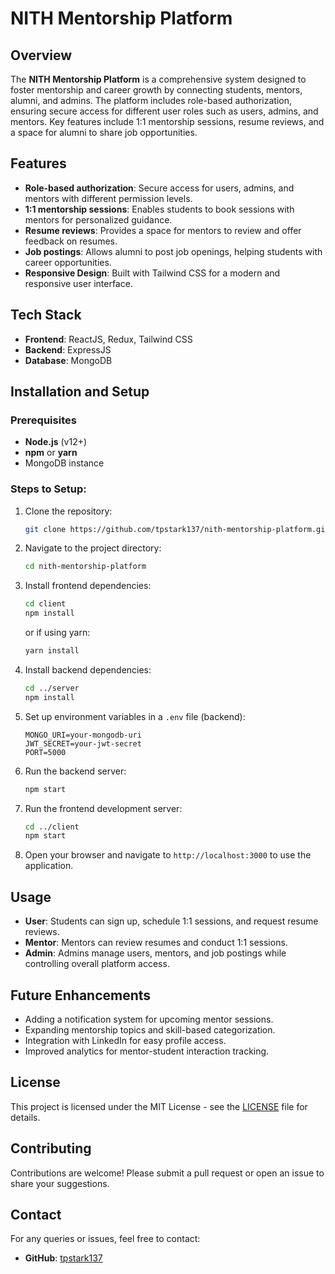 # NITH Mentorship Platform

## Overview

The **NITH Mentorship Platform** is a comprehensive system designed to foster mentorship and career growth by connecting students, mentors, alumni, and admins. The platform includes role-based authorization, ensuring secure access for different user roles such as users, admins, and mentors. Key features include 1:1 mentorship sessions, resume reviews, and a space for alumni to share job opportunities.

## Features

- **Role-based authorization**: Secure access for users, admins, and mentors with different permission levels.
- **1:1 mentorship sessions**: Enables students to book sessions with mentors for personalized guidance.
- **Resume reviews**: Provides a space for mentors to review and offer feedback on resumes.
- **Job postings**: Allows alumni to post job openings, helping students with career opportunities.
- **Responsive Design**: Built with Tailwind CSS for a modern and responsive user interface.

## Tech Stack

- **Frontend**: ReactJS, Redux, Tailwind CSS
- **Backend**: ExpressJS
- **Database**: MongoDB

## Installation and Setup

### Prerequisites

- **Node.js** (v12+)
- **npm** or **yarn**
- MongoDB instance

### Steps to Setup:

1. Clone the repository:
   ```bash
   git clone https://github.com/tpstark137/nith-mentorship-platform.git
   ```
2. Navigate to the project directory:
   ```bash
   cd nith-mentorship-platform
   ```
3. Install frontend dependencies:
   ```bash
   cd client
   npm install
   ```
   or if using yarn:
   ```bash
   yarn install
   ```
4. Install backend dependencies:
   ```bash
   cd ../server
   npm install
   ```
5. Set up environment variables in a `.env` file (backend):

   ```env
   MONGO_URI=your-mongodb-uri
   JWT_SECRET=your-jwt-secret
   PORT=5000
   ```

6. Run the backend server:

   ```bash
   npm start
   ```

7. Run the frontend development server:

   ```bash
   cd ../client
   npm start
   ```

8. Open your browser and navigate to `http://localhost:3000` to use the application.

## Usage

- **User**: Students can sign up, schedule 1:1 sessions, and request resume reviews.
- **Mentor**: Mentors can review resumes and conduct 1:1 sessions.
- **Admin**: Admins manage users, mentors, and job postings while controlling overall platform access.

## Future Enhancements

- Adding a notification system for upcoming mentor sessions.
- Expanding mentorship topics and skill-based categorization.
- Integration with LinkedIn for easy profile access.
- Improved analytics for mentor-student interaction tracking.

## License

This project is licensed under the MIT License - see the [LICENSE](LICENSE) file for details.

## Contributing

Contributions are welcome! Please submit a pull request or open an issue to share your suggestions.

## Contact

For any queries or issues, feel free to contact:

- **GitHub**: [tpstark137](https://github.com/tpstark137)
